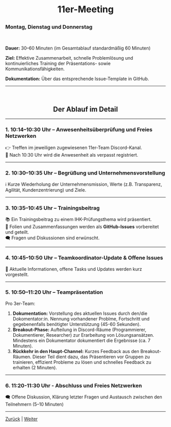 # <p align="center">11er-Meeting</p>
### Montag, Dienstag und Donnerstag
<br>

**Dauer:** 30–60 Minuten (im Gesamtablauf standardmäßig 60 Minuten)

**Ziel:** Effektive Zusammenarbeit, schnelle Problemlösung und kontinuierliches Training der Präsentations- sowie Kommunikationsfähigkeiten.

**Dokumentation:** Über das entsprechende Issue-Template in GitHub.

---
<br>
<h2 align="center">Der Ablauf im Detail</h2>

---

### 1. 10:14–10:30 Uhr – Anwesenheitsüberprüfung und Freies Netzwerken

👉 Treffen im jeweiligen zugewiesenen 11er-Team Discord-Kanal. <br>
🚫 Nach 10:30 Uhr wird die Anwesenheit als verpasst registriert.

---

### 2. 10:30–10:35 Uhr – Begrüßung und Unternehmensvorstellung

ℹ️ Kurze Wiederholung der Unternehmensmission, Werte (z.B. Transparenz, Agilität, Kundenzentrierung) und Ziele.

---

### 3. 10:35–10:45 Uhr – Trainingsbeitrag

📚 Ein Trainingsbeitrag zu einem IHK-Prüfungsthema wird präsentiert. <br>
📄 Folien und Zusammenfassungen werden als **GitHub-Issues** vorbereitet und geteilt. <br>
🗨️ Fragen und Diskussionen sind erwünscht.

---

### 4. 10:45–10:50 Uhr – Teamkoordinator-Update & Offene Issues

📝 Aktuelle Informationen, offene Tasks und Updates werden kurz vorgestellt.

---

### 5. 10:50–11:20 Uhr – Teampräsentation

Pro 3er-Team:

1. **Dokumentation:** Vorstellung des aktuellen Issues durch den/die Dokomentator:in. Nennung vorhandener Problme, Fortschritt und gegebenenfalls benötigter Unterstützung (45-60 Sekunden). <br>
2. **Breakout-Phase:** Aufteilung in Discord-Räume (Programmierer, Dokumentierer, Researcher) zur Erarbeitung von Lösungsansätzen. Mindestens ein Dokumentator dokumentiert die Ergebnisse (ca. 7 Minuten). <br>
3. **Rückkehr in den Haupt-Channel:** Kurzes Feedback aus den Breakout-Räumen. Dieser Teil dient dazu, das Präsentieren vor Gruppen zu trainieren, effizient Probleme zu lösen und schnelles Feedback zu erhalten (2 Minuten).

---

### 6. 11:20-11:30 Uhr - Abschluss und Freies Netzwerken

🗨️ Offene Diskussion, Klärung letzter Fragen und Austausch zwischen den Teilnehmern (5–10 Minuten)

---

[Zurück](../01-allgemein-morgens/README.md) | [Weiter](../03-teamkoordination/README.md)
